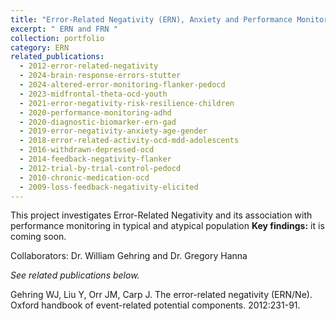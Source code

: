 ```yaml
---
title: "Error-Related Negativity (ERN), Anxiety and Performance Monitoring"
excerpt: " ERN and FRN "
collection: portfolio
category: ERN
related_publications:
  - 2012-error-related-negativity
  - 2024-brain-response-errors-stutter
  - 2024-altered-error-monitoring-flanker-pedocd
  - 2023-midfrontal-theta-ocd-youth
  - 2021-error-negativity-risk-resilience-children
  - 2020-performance-monitoring-adhd
  - 2020-diagnostic-biomarker-ern-gad
  - 2019-error-negativity-anxiety-age-gender
  - 2018-error-related-activity-ocd-mdd-adolescents
  - 2016-withdrawn-depressed-ocd
  - 2014-feedback-negativity-flanker
  - 2012-trial-by-trial-control-pedocd
  - 2010-chronic-medication-ocd
  - 2009-loss-feedback-negativity-elicited  
---
```


This project investigates Error-Related Negativity and its association with performance monitoring in typical and atypical population
**Key findings:** it is coming soon.

Collaborators: Dr. William Gehring and Dr. Gregory Hanna

*See related publications below.*

Gehring WJ, Liu Y, Orr JM, Carp J. The error-related negativity (ERN/Ne). Oxford handbook of event-related potential components. 2012:231-91.
